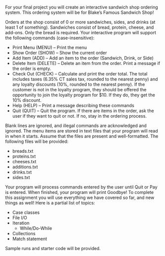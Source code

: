 For your final project you will create an interactive sandwich shop ordering system. This ordering system will be for Blake’s Famous Sandwich Shop!

Orders at the shop consist of 0 or more sandwiches, sides, and drinks (at least 1 of something). Sandwiches consist of bread, protein, cheese, and add-ons. Only the bread is required. Your interactive program will support the following commands (case-insensitive):
- Print Menu (MENU) – Print the menu
- Show Order (SHOW) – Show the current order
- Add Item (ADD) – Add an item to the order (Sandwich, Drink, or Side)
- Delete Item (DELETE) – Delete an item from the order. Print a message if the order is empty.
- Check Out (CHECK) – Calculate and print the order total. The total includes taxes (6.35% CT sales tax, rounded to the nearest penny) and any loyalty discounts (10%, rounded to the nearest penny). If the customer is not in the loyalty program, they should be offered the opportunity to join the loyalty program for $10. If they do, they get the 10% discount.
- Help (HELP) – Print a message describing these commands
- Quit (QUIT) – Quit the program. If there are items in the order, ask the user if they want to quit or not. If no, stay in the ordering process.

Blank lines are ignored, and illegal commands are acknowledged and ignored. The menu items are stored in text files that your program will read in when it starts. Assume that the files are present and well-formatted. The following files will be provided:
- breads.txt
- proteins.txt
- cheeses.txt
- additions.txt
- drinks.txt
- sides.txt

Your program will process commands entered by the user until Quit or Pay is entered. When finished, your program will print Goodbye! To complete this assignment you will use everything we have covered so far, and new things as well! Here is a partial list of topics:
- Case classes
- File I/O
- Iteration
    - While/Do-While
- Collections
- Match statement

Sample runs and starter code will be provided.